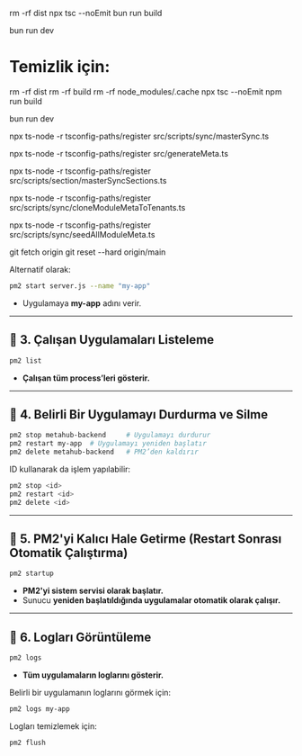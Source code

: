 rm -rf dist
npx tsc --noEmit
bun run build

bun run dev





# Temizlik için:
rm -rf dist
rm -rf build
rm -rf node_modules/.cache
npx tsc --noEmit
npm run build

bun run dev



npx ts-node -r tsconfig-paths/register src/scripts/sync/masterSync.ts


npx ts-node -r tsconfig-paths/register src/generateMeta.ts

npx ts-node -r tsconfig-paths/register src/scripts/section/masterSyncSections.ts


npx ts-node -r tsconfig-paths/register src/scripts/sync/cloneModuleMetaToTenants.ts

npx ts-node -r tsconfig-paths/register src/scripts/sync/seedAllModuleMeta.ts


git fetch origin
git reset --hard origin/main



Alternatif olarak:
```sh
pm2 start server.js --name "my-app"
```
- Uygulamaya **my-app** adını verir.

---

## **📌 3. Çalışan Uygulamaları Listeleme**
```sh
pm2 list
```
- **Çalışan tüm process’leri gösterir.**

---

## **📌 4. Belirli Bir Uygulamayı Durdurma ve Silme**
```sh
pm2 stop metahub-backend     # Uygulamayı durdurur
pm2 restart my-app  # Uygulamayı yeniden başlatır
pm2 delete metahub-backend   # PM2’den kaldırır
```

ID kullanarak da işlem yapılabilir:
```sh
pm2 stop <id>
pm2 restart <id>
pm2 delete <id>
```

---

## **📌 5. PM2'yi Kalıcı Hale Getirme (Restart Sonrası Otomatik Çalıştırma)**
```sh
pm2 startup
```
- **PM2'yi sistem servisi olarak başlatır.**
- Sunucu **yeniden başlatıldığında uygulamalar otomatik olarak çalışır.**

---

## **📌 6. Logları Görüntüleme**
```sh
pm2 logs
```
- **Tüm uygulamaların loglarını gösterir.**

Belirli bir uygulamanın loglarını görmek için:
```sh
pm2 logs my-app
```

Logları temizlemek için:
```sh
pm2 flush
```
